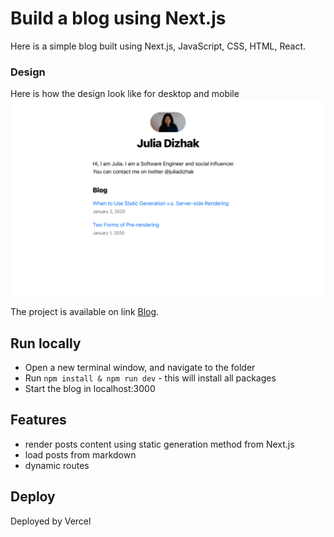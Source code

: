 # Build a blog using Next.js

Here is a simple blog built using Next.js, JavaScript, CSS, HTML, React.

### Design

Here is how the design look like for desktop and mobile
![blog](./docs/blog.png)

The project is available on link [Blog](https://nextjs-blog-taupe-mu.vercel.app/).

## Run locally

- Open a new terminal window, and navigate to the folder
- Run `npm install & npm run dev` - this will install all packages
- Start the blog in localhost:3000

## Features
- render posts content using static generation method from Next.js
- load posts from markdown 
- dynamic routes

## Deploy

Deployed by Vercel
